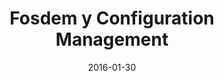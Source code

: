 ---
layout: post
categories: day-by-day
date: 2016-01-30
title: Fosdem y Configuration Management
image:
  thumbnail: /images/blog/thumbnails/2016-01-30-fosdem-y-configuration-management.jpg
  path: /images/blog/2016-01-30-fosdem-y-configuration-management.jpg
---
